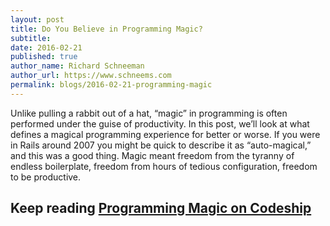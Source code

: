 ```yaml
---
layout: post
title: Do You Believe in Programming Magic?
subtitle:
date: 2016-02-21
published: true
author_name: Richard Schneeman
author_url: https://www.schneems.com
permalink: blogs/2016-02-21-programming-magic
---
```


Unlike pulling a rabbit out of a hat, “magic” in programming is often performed under the guise of productivity. In this post, we’ll look at what defines a magical programming experience for better or worse. If you were in Rails around 2007 you might be quick to describe it as “auto-magical,” and this was a good thing. Magic meant freedom from the tyranny of endless boilerplate, freedom from hours of tedious configuration, freedom to be productive.

## Keep reading [Programming Magic on Codeship](https://blog.codeship.com/programming-magic/)

